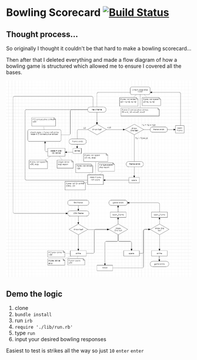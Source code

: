 # Bowling Scorecard [![Build Status](https://travis-ci.com/StuBehan/bowling-challenge-ruby.svg?branch=main)](https://travis-ci.com/StuBehan/bowling-challenge-ruby)

## Thought process...

So originally I thought it couldn't be that hard to make a bowling scorecard...

Then after that I deleted everything and made a flow diagram of how a bowling game is structured which allowed me to ensure I covered all the bases.

<img align="centre" width="800" src="./docs/bowling1.png">

## Demo the logic

1. clone
2. `bundle install`
3. run `irb`
4. `require './lib/run.rb'`
5. type `run`
6. input your desired bowling responses

Easiest to test is strikes all the way so just `10` `enter` `enter` 

